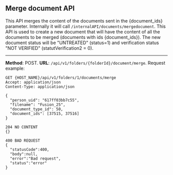## Merge document  API
This API merges the content of the documents sent in the {document_ids} parameter. Internally it will
call `/internalAPI/documents/mergedocument`. This API is used to create a new document that will have the content
of all the documents to be merged (documents with ids {document_ids}). The new document status will be "UNTREATED"
(status=1) and verification status "NOT VERIFIED" (statutVerification2 = 0).

---
__Method__: POST.
__URL__: `/api/v1/folders/{folderId}/document/merge`.
Request example:

```http request
GET {HOST_NAME}/api/v1/folders/1/documents/merge
Accept: application/json
Content-Type: application/json

{
  "person_uid": "617ff03bb7c55",
  "filename": "Fusion_25",
  "document_type_id": 50,
  "document_ids": [37515, 37516]
}

204 NO CONTENT
{}

400 BAD REQUEST
{
  "statusCode":400,
  "body":null,
  "error":"Bad request",
  "status":"error"
}
```
